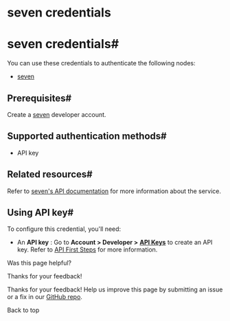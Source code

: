 # seven credentials

[ ](https://github.com/n8n-io/n8n-docs/edit/main/docs/integrations/builtin/credentials/sms77.md "Edit this page")

# seven credentials#

You can use these credentials to authenticate the following nodes:

  * [seven](../../app-nodes/n8n-nodes-base.sms77/)



## Prerequisites#

Create a [seven](https://www.seven.io/en) developer account.

## Supported authentication methods#

  * API key



## Related resources#

Refer to [seven's API documentation](https://docs.seven.io/en) for more information about the service.

## Using API key#

To configure this credential, you'll need:

  * An **API key** : Go to **Account > Developer >** [**API Keys**](https://app.seven.io/developer#create-api-key) to create an API key. Refer to [API First Steps](https://docs.seven.io/en/rest-api/first-steps) for more information.

Was this page helpful? 

Thanks for your feedback! 

Thanks for your feedback! Help us improve this page by submitting an issue or a fix in our [GitHub repo](https://github.com/n8n-io/n8n-docs). 

Back to top 
